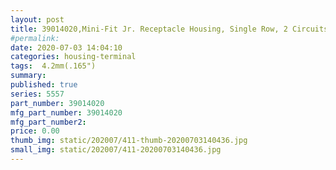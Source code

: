 ```yaml
---
layout: post
title: 39014020,Mini-Fit Jr. Receptacle Housing, Single Row, 2 Circuits, UL 94V-2, Natural
#permalink: 
date: 2020-07-03 14:04:10
categories: housing-terminal
tags:  4.2mm(.165")
summary: 
published: true 
series: 5557
part_number: 39014020
mfg_part_number: 39014020
mfg_part_number2: 
price: 0.00
thumb_img: static/202007/411-thumb-20200703140436.jpg
small_img: static/202007/411-20200703140436.jpg
---
```




